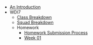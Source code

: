 * [An Introduction](README.md)
* WDI7
  * [Class Breakdown](class-breakdown.md)
  * [Squad Breakdown](squads.md)
  * Homework
    * [Homework Submission Process](homework/submission-process.md)
    * [Week 01](homework/week-01.md)
